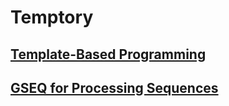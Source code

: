 # Temptory

## [Template-Based Programming](./TEXT/TBP-intro.md)
## [GSEQ for Processing Sequences](./TEXT/GSEQ-intro.md)

